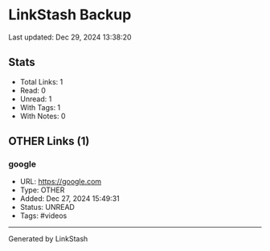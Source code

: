 # LinkStash Backup
Last updated: Dec 29, 2024 13:38:20

## Stats
- Total Links: 1
- Read: 0
- Unread: 1
- With Tags: 1
- With Notes: 0

## OTHER Links (1)

### google
- URL: https://google.com
- Type: OTHER
- Added: Dec 27, 2024 15:49:31
- Status: UNREAD
- Tags: #videos

---
Generated by LinkStash
